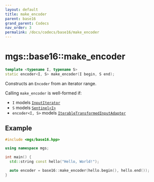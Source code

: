 ```yaml
---
layout: default
title: make_encoder
parent: base16
grand_parent: Codecs
nav_order: 3
permalink: /docs/codecs/base16/make_encoder
---
```


# mgs::base16::make_encoder

```cpp
template <typename I, typename S>
static encoder<I, S> make_encoder(I begin, S end);
```

Constructs an `Encoder` from an iterator range.

Calling `make_encoder` is well-formed if:

* `I` models [`InputIterator`]()
* `S` models [`Sentinel<I>`]()
* `encoder<I, S>` models [`IterableTransformedInputAdapter`]()

## Example

```cpp
#include <mgs/base16.hpp>

using namespace mgs;

int main() {
  std::string const hello("Hello, World!");

  auto encoder = base16::make_encoder(hello.begin(), hello.end());
}
```
